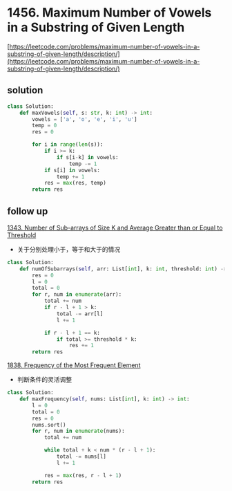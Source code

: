 # 1456. Maximum Number of Vowels in a Substring of Given Length
[https://leetcode.com/problems/maximum-number-of-vowels-in-a-substring-of-given-length/description/](https://leetcode.com/problems/maximum-number-of-vowels-in-a-substring-of-given-length/description/)


## solution

```python
class Solution:
    def maxVowels(self, s: str, k: int) -> int:
        vowels = ['a', 'o', 'e', 'i', 'u']
        temp = 0
        res = 0

        for i in range(len(s)):
            if i >= k:
                if s[i-k] in vowels:
                    temp -= 1
            if s[i] in vowels:
                temp += 1
            res = max(res, temp)
        return res
```


## follow up

[1343. Number of Sub-arrays of Size K and Average Greater than or Equal to Threshold](https://leetcode.com/problems/number-of-sub-arrays-of-size-k-and-average-greater-than-or-equal-to-threshold/description/)
- 关于分别处理小于，等于和大于的情况
```python
class Solution:
    def numOfSubarrays(self, arr: List[int], k: int, threshold: int) -> int:
        res = 0
        l = 0
        total = 0
        for r, num in enumerate(arr):
            total += num
            if r - l + 1 > k:
                total -= arr[l]
                l += 1

            if r - l + 1 == k:
                if total >= threshold * k:
                    res += 1
        return res
```

[1838. Frequency of the Most Frequent Element](https://leetcode.com/problems/frequency-of-the-most-frequent-element/description/)
- 判断条件的灵活调整
```python
class Solution:
    def maxFrequency(self, nums: List[int], k: int) -> int:
        l = 0
        total = 0
        res = 0
        nums.sort()
        for r, num in enumerate(nums):
            total += num

            while total + k < num * (r - l + 1):
                total -= nums[l]
                l += 1

            res = max(res, r - l + 1)
        return res
```
